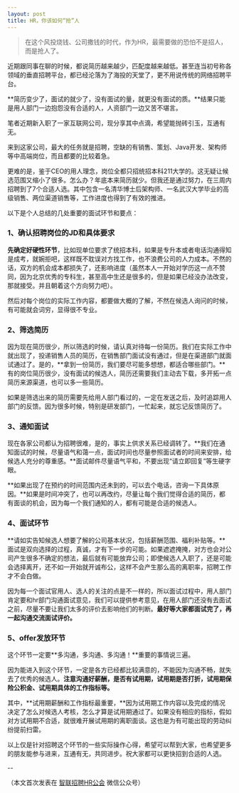 ```yaml
---
layout: post
title: HR，你该如何“抢”人
---
```


> 在这个风投烧钱、公司撒钱的时代，作为HR，最需要做的恐怕不是招人，而是抢人了。

近期跟同事在聊的时候，都说简历越来越少，匹配度越来越低。甚至连当初号称各领域的垂直招聘平台，都已经沦落为了海投的天堂了，更不用说传统的网络招聘平台。

**简历变少了，面试的就少了，没有面试的量，就更没有面试的质。**结果只能是用人部门一边抱怨没有合适的人，人资部门一边又苦不堪言。

笔者近期新入职了一家互联网公司，现分享其中点滴，希望能抛砖引玉，互通有无。

来到这家公司，最大的任务就是招聘，空缺的有销售、策划、Java开发、架构师等中高端岗位，而且都要的比较着急。

更难的是，鉴于CEO的用人理念，岗位全都只招统招本科211大学的。这无疑让候选范围又缩小了很多。怎么办？年底本来简历就少。但我还是通过努力，在三周内招聘到了7个合适人选。其中包含一名清华博士后架构师、一名武汉大学毕业的高级销售、两位渠道销售等，工作进度也得到了有效的推进。

以下是个人总结的几处重要的面试环节和要点：

<!--more-->

### 1、确认招聘岗位的JD和具体要求

**先确定好硬性环节**，比如现单位要求了统招本科，如果是专升本或者电话沟通得知是成考，就婉拒吧，这样既不耽误对方找工作，也不浪费公司的人力成本。不然的话，双方的机会成本都损失了，还影响进度（虽然本人一开始对学历这一点不赞同，因为北京优秀的专科生，甚至高中生还是很多的，但是如果已经没办法改变，那就接受。并且朝着这个方向努力吧）。

然后对每个岗位的实际工作内容，都要做大概的了解，不然在候选人询问的时候，有可能就会词穷，显得很不专业。

### 2、筛选简历

因为现在简历很少，所以筛选的时候，请认真对待每一份简历。我们在实际工作中就出现了，投递销售人员的简历，在销售部门面试没有通过，但是在渠道部门就面试通过了。是的，**拿到一份简历，我们要尽可能多想想，都适合哪些部门。**有的岗位简历很少，没有面试的候选人，简历还需要我们主动去下载，多开拓一点简历来源渠道，也可以多一些简历。

如果是筛选出来的简历需要先给用人部门看过的，一定在发送之后，及时追踪用人部门的反馈。因为很多时候，特别是研发部门，一忙起来，就忘记反馈简历了。

### 3、通知面试

现在各家公司都认为招聘很难，是的，事实上供求关系已经调转了。**我们在通知面试的时候，尽量语气和蔼一点，面试时间也尽量参照面试者的时间来安排，给候选人充分的尊重感。**面试邮件尽量语气平和，不要出现“请立即回复”等生硬字眼。

**如果出现了在预约的时间范围内还未到的，可以去个电话，咨询一下具体原因。**如果是时间冲突了，也可以再改约，尽量让每个我们觉得合适的简历，都有面谈的机会，因为每一个我们通知的人，都有可能是合适的候选人。

### 4、面试环节

**请如实告知候选人想要了解的公司基本状况，包括薪酬范围、福利补贴等。**面试是双向选择的过程，真诚，才有下一步的可能。如果遮遮掩掩，对方也会对公司产生很多不确定的想法，最后就有可能放弃公司；即使候选人入职了，还是可能会选择离开，还不如一开始就开诚布公，这样不会产生那么高的离职率，招聘工作才不会白做。

因为每一个面试官用人、选人的关注的点是不一样的，所以面试过程中，用人部门肯定要和hr部门沟通面试意见，我们可以提供参考意见，在用人部门还没有去面试之前，尽量不要让我们太多的评价去影响他们的判断。**最好等大家都面试完了，再一起沟通交流面试评价。**

### 5、offer发放环节

这个环节一定要**多沟通，多沟通、多沟通！**重要的事情说三遍。

因为能进入到这个环节，一定是各方已经都比较满意的，不能因为沟通不畅，就失去了优秀的候选人。**注意沟通好薪酬，是否有试用期，试用期是否打折，试用期保险公积金、试用期具体的工作指标等。**

其中，**试用期薪酬和工作指标最重要，**因为试用期工作内容以及完成的情况决定了怎么对候选人考核，怎么才算是试用期通过了。如果没有相应的指标，假如对方试用期不合适，就很难开展试用期的离职面谈。这也是为有可能出现的劳动纠纷提前扫雷。

以上仅是针对招聘这个环节的一些实际操作心得，希望可以帮到大家，也希望更多的朋友能参与进来，互通有无，共同进步。祝大家都可以更快招到合适的人选。

--

（本文首次发表在 [智联招聘HR公会](https://mp.weixin.qq.com/s?__biz=MjM5OTU1MzY1Mg==&mid=402272995&idx=1&sn=73ad9fd1f6f43b6cffb4b1374e4655d0&scene=1&srcid=01052K42DnGZqXAnkEjXK8dQ&key=41ecb04b05111003c57efd3f8b7e9a5407e6d02be3d3e37198a7074bddacb8272e3ceb0ec83866c135778ef841ab98ee&ascene=0&uin=NDk4MDY4Njk1&devicetype=iMac+MacBookPro11%2C3+OSX+OSX+10.11.1+build(15B42)&version=11020201&pass_ticket=IjlxD2CXwIngE6khREUN1Nof%2BXBnPuK%2BI1xWt252wuyDGq7UtVs8%2BzY6RuoBRfqk) 微信公众号）
